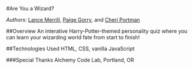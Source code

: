 #Are You a Wizard?

*Authors:* [Lance Merrill](https://github.com/Zilula), [Paige Gorry](), and [Cheri Portman](https://github.com/CheriPortman)

##Overview
An interative Harry-Potter-themed personality quiz where you can learn your wizarding world fate from start to finish!

##Technologies Used
HTML, CSS, vanilla JavaScript

###Special Thanks
Alchemy Code Lab, Portland, OR

